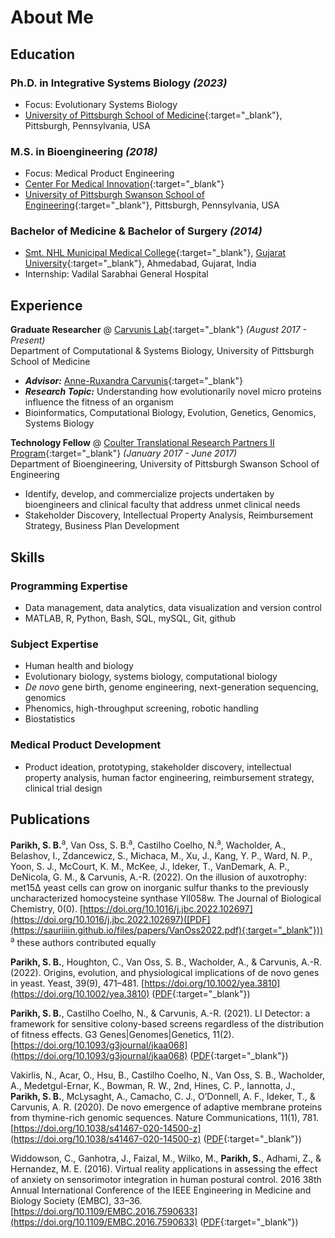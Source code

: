 # About Me
## Education
### Ph.D. in Integrative Systems Biology _(2023)_ <br>
- Focus: Evolutionary Systems Biology
- [University of Pittsburgh School of Medicine](https://somgrad.pitt.edu){:target="_blank"}, Pittsburgh, Pennsylvania, USA

### M.S. in Bioengineering _(2018)_ <br>
- Focus: Medical Product Engineering
- [Center For Medical Innovation](https://www.engineering.pitt.edu/cmi/){:target="_blank"}
- [University of Pittsburgh Swanson School of Engineering](https://www.engineering.pitt.edu){:target="_blank"}, Pittsburgh, Pennsylvania, USA

### Bachelor of Medicine & Bachelor of Surgery _(2014)_ <br>
- [Smt. NHL Municipal Medical College](http://www.amcmet.org){:target="_blank"}, [Gujarat University](https://www.gujaratuniversity.ac.in){:target="_blank"}, Ahmedabad, Gujarat, India
- Internship: Vadilal Sarabhai General Hospital

## Experience
**Graduate Researcher** @ [Carvunis Lab](https://www.csb.pitt.edu/faculty/carvunis/){:target="_blank"} _(August 2017 - Present)_<br>
Department of Computational & Systems Biology, University of Pittsburgh School of Medicine
- **_Advisor:_** [Anne-Ruxandra Carvunis](https://www.isb.pitt.edu/people/faculty/anne-ruxandra-carvunis-phd){:target="_blank"}
- **_Research Topic:_** Understanding how evolutionarily novel micro proteins influence the fitness of an organism
- Bioinformatics, Computational Biology, Evolution, Genetics, Genomics, Systems Biology

**Technology Fellow** @ [Coulter Translational Research Partners II Program](https://www.engineering.pitt.edu/coulter/){:target="_blank"} _(January 2017 - June 2017)_<br>
Department of Bioengineering, University of Pittsburgh Swanson School of Engineering
- Identify, develop, and commercialize projects undertaken by bioengineers and clinical faculty that address unmet clinical needs
- Stakeholder Discovery, Intellectual Property Analysis, Reimbursement Strategy, Business Plan Development

## Skills
### Programming Expertise
- Data management, data analytics, data visualization and version control
- MATLAB, R, Python, Bash, SQL, mySQL, Git, github

### Subject Expertise
- Human health and biology
- Evolutionary biology, systems biology, computational biology
- _De novo_ gene birth, genome engineering, next-generation sequencing, genomics
- Phenomics, high-throughput screening, robotic handling
- Biostatistics

### Medical Product Development
- Product ideation, prototyping, stakeholder discovery, intellectual property analysis, human factor engineering, reimbursement strategy, clinical trial design

## Publications
**Parikh, S. B.**<sup>a</sup>, Van Oss, S. B.<sup>a</sup>, Castilho Coelho, N.<sup>a</sup>, Wacholder, A., Belashov, I., Zdancewicz, S., Michaca, M., Xu, J., Kang, Y. P., Ward, N. P., Yoon, S. J., McCourt, K. M., McKee, J., Ideker, T., VanDemark, A. P., DeNicola, G. M., & Carvunis, A.-R. (2022). On the illusion of auxotrophy: met15Δ yeast cells can grow on inorganic sulfur thanks to the previously uncharacterized homocysteine synthase Yll058w. The Journal of Biological Chemistry, 0(0). [https://doi.org/10.1016/j.jbc.2022.102697](https://doi.org/10.1016/j.jbc.2022.102697)([PDF](https://sauriiiin.github.io/files/papers/VanOss2022.pdf){:target="_blank"})) <br>
<sup>a</sup> these authors contributed equally

**Parikh, S. B.**, Houghton, C., Van Oss, S. B., Wacholder, A., & Carvunis, A.-R. (2022). Origins, evolution, and physiological implications of de novo genes in yeast. Yeast, 39(9), 471–481. [https://doi.org/10.1002/yea.3810](https://doi.org/10.1002/yea.3810) ([PDF](https://sauriiiin.github.io/files/papers/Parikh2022.pdf){:target="_blank"}) <br>

**Parikh, S. B.**, Castilho Coelho, N., & Carvunis, A.-R. (2021). LI Detector: a framework for sensitive colony-based screens regardless of the distribution of fitness effects. G3 Genes&#124;Genomes&#124;Genetics, 11(2). [https://doi.org/10.1093/g3journal/jkaa068](https://doi.org/10.1093/g3journal/jkaa068) ([PDF](https://sauriiiin.github.io/files/papers/Parikh2021.pdf){:target="_blank"}) <br>

Vakirlis, N., Acar, O., Hsu, B., Castilho Coelho, N., Van Oss, S. B., Wacholder, A., Medetgul-Ernar, K., Bowman, R. W., 2nd, Hines, C. P., Iannotta, J., **Parikh, S. B.**, McLysaght, A., Camacho, C. J., O’Donnell, A. F., Ideker, T., & Carvunis, A. R. (2020). De novo emergence of adaptive membrane proteins from thymine-rich genomic sequences. Nature Communications, 11(1), 781. [https://doi.org/10.1038/s41467-020-14500-z](https://doi.org/10.1038/s41467-020-14500-z) ([PDF](https://sauriiiin.github.io/files/papers/Vakirlis2020.pdf){:target="_blank"}) <br>

Widdowson, C., Ganhotra, J., Faizal, M., Wilko, M., **Parikh, S.**, Adhami, Z., & Hernandez, M. E. (2016). Virtual reality applications in assessing the effect of anxiety on sensorimotor integration in human postural control. 2016 38th Annual International Conference of the IEEE Engineering in Medicine and Biology Society (EMBC), 33–36. [https://doi.org/10.1109/EMBC.2016.7590633](https://doi.org/10.1109/EMBC.2016.7590633) ([PDF](https://sauriiiin.github.io/files/papers/Widdowson2016.pdf){:target="_blank"}) <br>

